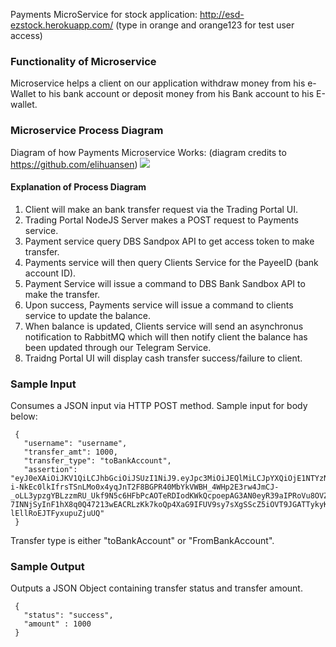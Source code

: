 Payments MicroService for stock application: http://esd-ezstock.herokuapp.com/ (type in orange and orange123 for test user access)

### Functionality of Microservice
Microservice helps a client on our application withdraw money from his e-Wallet to his bank account or deposit money from his Bank account to his E-wallet.

### Microservice Process Diagram
Diagram of how Payments Microservice Works: (diagram credits to https://github.com/elihuansen)
![](https://i.imgur.com/9jyXlDz.jpg?raw=true)

#### Explanation of Process Diagram
1) Client will make an bank transfer request via the Trading Portal UI.
2) Trading Portal NodeJS Server makes a POST request to Payments service.
3) Payment service query DBS Sandpox API to get access token to make transfer.
4) Payments service will then query Clients Service for the PayeeID (bank account ID).
5) Payment Service will issue a command to DBS Bank Sandbox API to make the transfer.
6) Upon success, Payments service will issue a command to clients service to update the balance.
7) When balance is updated, Clients service will send an asynchronus notification to RabbitMQ which      will then notify client the balance has been updated through our Telegram Service.
8) Traidng Portal UI will display cash transfer success/failure to client. 

### Sample Input
Consumes a JSON input via HTTP POST method. Sample input for body below:
 ``` 
  {
    "username": "username",
    "transfer_amt": 1000,
    "transfer_type": "toBankAccount",
    "assertion": "eyJ0eXAiOiJKV1QiLCJhbGciOiJSUzI1NiJ9.eyJpc3MiOiJEQlMiLCJpYXQiOjE1NTYzNzEyODAsImV4cCI6MTU1NjQ1NzY4MCwic3ViIjoiSnd0IFNpZ25lZCBUb2tlbiBmb3IgRGVtZSBBcHAgUGFydG5lciBUb2tlbiBmbG93IiwiUEFSVFlfVFlQRSI6MywiQ0xJRU5UX0lEIjoiY2xpZW50SWQzIiwiQ0xJRU5UX1RZUEUiOiJQYXJ0bmVyIiwiQUNDRVNTIjoiQ29tbXVuaXR5IiwiU0NPUEUiOiJSRUFEIiwiYXVkIjoiUGFydG5lcnMiLCJqdGkiOiJTdGFuZGVyZEpXVFRva2VuMSJ9.A7cDZFWCdm9OUpCJ6A-i-NkEc0lkIfrsTSnLMo0x4yqJnT2F8BGPR40MbYkVWBH_4WHp2E3rw4JmCJ-_oLL3ypzgYBLzzmRU_Ukf9N5c6HFbPcAOTeRDIodKWkQcpoepAG3AN0eyR39aIPRoVu8OVZvuI_DO-7INNjSyInF1hX8q0Q47213wEACRLzKk7koQp4XaG9IFUV9sy7sXgSScZ5iOVT9JGATTykyKIdxSZubBjzH2D3_gLyENmhS8eFCEPbZy3rDwYD1fqY3OfdcgGUuFmQOrIhCFgZ89qi9fG2jzZ8caQ5JBiTMSMgFEd73v8-lEllRoEJTFyxupuZjuUQ"
  }
 ```

Transfer type is either "toBankAccount" or "FromBankAccount".

### Sample Output

Outputs a JSON Object containing transfer status and transfer amount.

```
 {
   "status": "success",
   "amount" : 1000
 }
 ```
